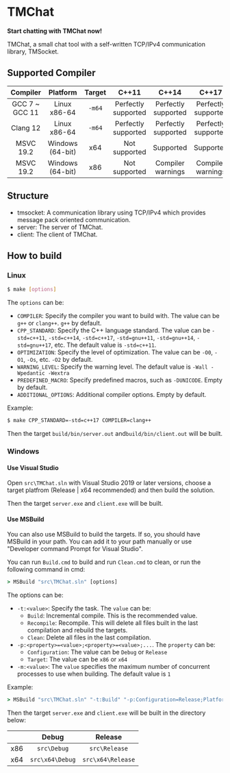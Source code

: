 # TMChat

**Start chatting with TMChat now!**

TMChat, a small chat tool with a self-written TCP/IPv4 communication library, TMSocket. 

## Supported Compiler

|    Compiler     |     Platform     | Target |        C++11        |        C++14        |        C++17        |
| :-------------: | :--------------: | :----: | :-----------------: | :-----------------: | :-----------------: |
| GCC 7 \~ GCC 11 |   Linux x86-64   | `-m64` | Perfectly supported | Perfectly supported | Perfectly supported |
|    Clang 12     |   Linux x86-64   | `-m64` | Perfectly supported | Perfectly supported | Perfectly supported |
|    MSVC 19.2    | Windows (64-bit) |  x64   |    Not supported    |      Supported      |      Supported      |
|    MSVC 19.2    | Windows (64-bit) |  x86   |    Not supported    |  Compiler warnings  |  Compiler warnings  |

## Structure

+ tmsocket: A communication library using TCP/IPv4 which provides message pack oriented communication.  
+ server: The server of TMChat.  
+ client: The client of TMChat.  

## How to build

### Linux

```sh
$ make [options]
```

The `options` can be:

  + `COMPILER`: Specify the compiler you want to build with. The value can be `g++` or `clang++`. `g++` by default.
  + `CPP_STANDARD`: Specify the C++ language standard. The value can be `-std=c++11`, `-std=c++14`, `-std=c++17`, `-std=gnu++11`, `-std=gnu++14`, `-std=gnu++17`, etc. The default value is `-std=c++11`.
  + `OPTIMIZATION`: Specify the level of optimization. The value can be `-O0`, `-O1`, `-Os`, etc. `-O2` by default.  
  + `WARNING_LEVEL`: Specify the warning level. The default value is `-Wall -Wpedantic -Wextra`
  + `PREDEFINED_MACRO`: Specify predefined macros, such as `-DUNICODE`. Empty by default.  
  + `ADDITIONAL_OPTIONS`: Additional compiler options. Empty by default.  

  Example:   

  ```sh
  $ make CPP_STANDARD=-std=c++17 COMPILER=clang++
  ```

Then the target `build/bin/server.out` and`build/bin/client.out` will be built. 

### Windows

#### Use Visual Studio  

Open `src\TMChat.sln` with Visual Studio 2019 or later versions, choose a target platfrom (Release | x64 recommended) and then build the solution. 

Then the target `server.exe` and `client.exe` will be built. 

#### Use MSBuild  

You can also use MSBuild to build the targets. If so, you should have MSBuild in your path. You can add it to your path manually or use "Developer command Prompt for Visual Studio". 

You can run `Build.cmd` to build and run `Clean.cmd` to clean, or run the following command in cmd:  

```cmd
> MSBuild "src\TMChat.sln" [options]
```

 The options can be:  

+ `-t:<value>`: Specify the task. The `value` can be: 
  + `Build`: Incremental compile. This is the recommended value.  
  + `Recompile`: Recompile. This will delete all files built in the last compilation and rebuild the targets. 
  + `Clean`: Delete all files in the last compilation. 
+ `-p:<property>=<value>;<property>=<value>;...`. The `property` can be: 
  + `Configuration`: The value can be `Debug` or `Release`  
  + `Target`: The value can be `x86` or `x64`  
+ `-m:<value>`: The `value` specifies  the maximum number of concurrent processes to use when building. The default value is `1`  

Example: 

```cmd
> MSBuild "src\TMChat.sln" "-t:Build" "-p:Configuration=Release;Platform=x64" "-m:8"
```

Then the target `server.exe` and `client.exe` will be built in the directory below:  

|      |      Debug      |      Release      |
| :--: | :-------------: | :---------------: |
| x86  |   `src\Debug`   |   `src\Release`   |
| x64  | `src\x64\Debug` | `src\x64\Release` |



